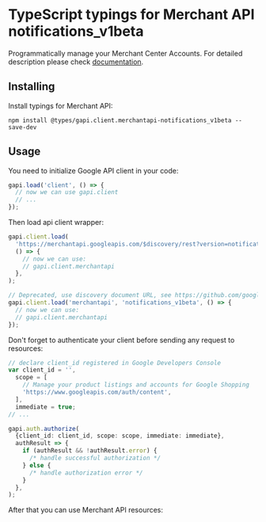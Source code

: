 # TypeScript typings for Merchant API notifications_v1beta

Programmatically manage your Merchant Center Accounts.
For detailed description please check [documentation](https://developers.google.com/merchant/api).

## Installing

Install typings for Merchant API:

```
npm install @types/gapi.client.merchantapi-notifications_v1beta --save-dev
```

## Usage

You need to initialize Google API client in your code:

```typescript
gapi.load('client', () => {
  // now we can use gapi.client
  // ...
});
```

Then load api client wrapper:

```typescript
gapi.client.load(
  'https://merchantapi.googleapis.com/$discovery/rest?version=notifications_v1beta',
  () => {
    // now we can use:
    // gapi.client.merchantapi
  },
);
```

```typescript
// Deprecated, use discovery document URL, see https://github.com/google/google-api-javascript-client/blob/master/docs/reference.md#----gapiclientloadname----version----callback--
gapi.client.load('merchantapi', 'notifications_v1beta', () => {
  // now we can use:
  // gapi.client.merchantapi
});
```

Don't forget to authenticate your client before sending any request to resources:

```typescript
// declare client_id registered in Google Developers Console
var client_id = '',
  scope = [
    // Manage your product listings and accounts for Google Shopping
    'https://www.googleapis.com/auth/content',
  ],
  immediate = true;
// ...

gapi.auth.authorize(
  {client_id: client_id, scope: scope, immediate: immediate},
  authResult => {
    if (authResult && !authResult.error) {
      /* handle successful authorization */
    } else {
      /* handle authorization error */
    }
  },
);
```

After that you can use Merchant API resources: <!-- TODO: make this work for multiple namespaces -->

```typescript

```
